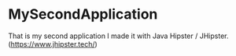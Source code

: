 # MySecondApplication
That is my second application I made it with Java Hipster / JHipster. (https://www.jhipster.tech/)

